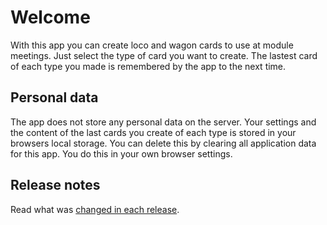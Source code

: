 ﻿# Welcome
With this app you can create loco and wagon cards to use at module meetings. 
Just select the type of card you want to create. 
The lastest card of each type you made is remembered by the app to the next time.

## Personal data
The app does not store any personal data on the server. 
Your settings and the content of the last cards you create of each type 
is stored in your browsers local storage.
You can delete this by clearing all application data for this app.
You do this in your own browser settings. 

## Release notes
Read what was [changed in each release](https://github.com/tellurianinteractive/Tellurian.Trains.WagonCardApp/blob/master/RELEASENOTES.MD).
